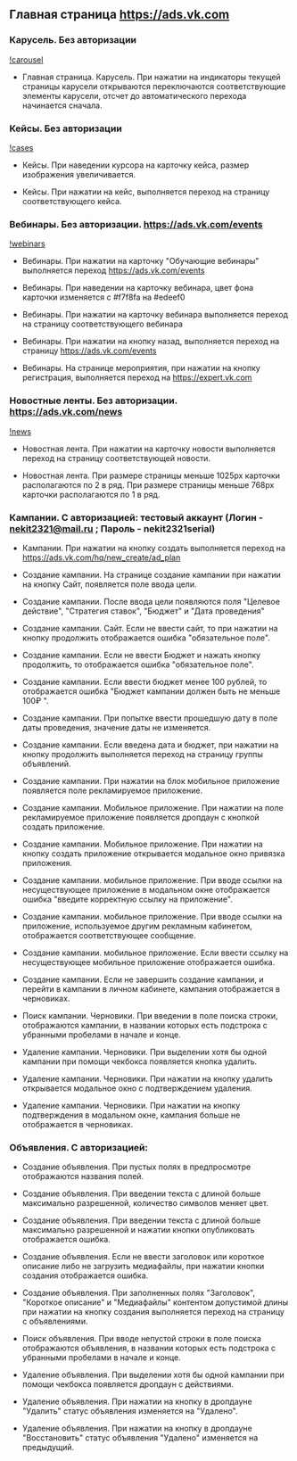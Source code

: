 ## Главная страница https://ads.vk.com

### Карусель. Без авторизации
[!carousel](https://github.com/CyTb-On-Fire/homework-3-autumn-2023/blob/main/screenshots_A_M/carousel.png)

- Главная страница. Карусель. При нажатии на индикаторы текущей страницы карусели открываются переключаются 
соответствующие элементы карусели, отсчет до автоматического перехода начинается сначала.

### Кейсы. Без авторизации
[!cases](https://github.com/CyTb-On-Fire/homework-3-autumn-2023/blob/main/screenshots_A_M/cases.png)


- Кейсы. При наведении курсора на карточку кейса, размер изображения увеличивается.

- Кейсы. При нажатии на кейс, выполняется переход на страницу соответствующего кейса.

### Вебинары. Без авторизации. https://ads.vk.com/events
[!webinars](https://github.com/CyTb-On-Fire/homework-3-autumn-2023/blob/main/screenshots_A_M/webinars.png)


- Вебинары. При нажатии на карточку "Обучающие вебинары" выполняется переход https://ads.vk.com/events

- Вебинары. При наведении на карточку вебинара, цвет фона карточки изменяется c #f7f8fa на #edeef0

- Вебинары. При нажатии на карточку вебинара выполняется переход на страницу соответствующего вебинара

- Вебинары. При нажатии на кнопку назад, выполняется переход на страницу https://ads.vk.com/events

- Вебинары. На странице мероприятия, при нажатии на кнопку регистрация, выполняется переход на https://expert.vk.com

### Новостные ленты. Без авторизации. https://ads.vk.com/news
[!news](https://github.com/CyTb-On-Fire/homework-3-autumn-2023/blob/main/screenshots_A_M/news.png)


- Новостная лента. При нажатии на карточку новости выполняется переход на страницу соответствующей новости.

- Новостная лента. При размере страницы меньше 1025px карточки располагаются по 2 в ряд. При размере страницы меньше 768px карточки располагаются по 1 в ряд.

### Кампании. С авторизацией: тестовый аккаунт (Логин - nekit2321@mail.ru ; Пароль - nekit2321serial)

- Кампании. При нажатии на кнопку создать выполняется переход на https://ads.vk.com/hq/new_create/ad_plan

- Создание кампании. На странице создание кампании при нажатии на кнопку Сайт, появляется поле ввода цели.

- Создание кампании. После ввода цели появляются поля "Целевое действие", "Стратегия ставок", "Бюджет" и "Дата проведения"

- Создание кампании. Сайт. Если не ввести сайт, то при нажатии на кнопку продолжить отображается ошибка "обязательное поле".

- Создание кампании. Если не ввести Бюджет и нажать кнопку продолжить, то отображается ошибка "обязательное поле".

- Создание кампании. Если ввести бюджет менее 100 рублей, то отображается ошибка "Бюджет кампании должен быть не меньше 100₽
".

- Создание кампании. При попытке ввести прошедшую дату в поле даты проведения, значение даты не изменяется.

- Создание кампании. Если введена дата и бюджет, при нажатии на кнопку продолжить выполняется переход на страницу группы объявлений.

- Создание кампании. При нажатии на блок мобильное приложение появляется поле рекламируемое приложение.

- Создание кампании. Мобильное приложение. При нажатии на поле рекламируемое приложение появляется дропдаун с кнопкой создать приложение.

- Создание кампании. Мобильное приложение. При нажатии на кнопку создать приложение открывается модальное окно привязка приложения.

- Создание кампании. мобильное приложение. При вводе ссылки на несуществующее приложение в модальном окне отображается ошибка "введите корректную ссылку на приложение".

- Создание кампании. мобильное приложение. При вводе ссылки на приложение, используемое другим рекламным кабинетом, отображается соответствующее сообщение.

- Создание кампании. мобильное приложение. Если ввести ссылку на несуществующее мобильное приложение отображается ошибка.

- Создание кампании. Если не завершить создание кампании, и перейти в кампании в личном кабинете, кампания отображается в черновиках.

- Поиск кампании. Черновики. При введении в поле поиска строки, отображаются кампании, в названии которых есть подстрока с убранными пробелами в начале и конце.

- Удаление кампании. Черновики. При выделении хотя бы одной кампании при помощи чекбокса появляется кнопка удалить.

- Удаление кампании. Черновики. При нажатии на кнопку удалить открывается модальное окно с подтверждением удаления.

- Удаление кампании. Черновики. При нажатии на кнопку подтверждения в модальном окне, кампания больше не отображается в черновиках.

### Объявления. С авторизацией: 


- Создание объявления. При пустых полях в предпросмотре отображаются названия полей.

- Создание объявления. При введении текста с длиной больше максимально разрешенной, количество символов меняет цвет.

- Создание объявления. При введении текста с длиной больше максимально разрешенной и нажатии кнопки опубликовать отображается ошибка.

- Создание объявления. Если не ввести заголовок или короткое описание либо не загрузить медиафайлы, при нажатии кнопки создания отображается ошибка.

- Создание объявления. При заполненных полях "Заголовок", "Короткое описание" и "Медиафайлы" контентом допустимой длины при нажатии на кнопку создания выполняется переход на страницу с объявлениями.

- Поиск объявления. При вводе непустой строки в поле поиска отображаются объявления, в названии которых есть подстрока с убранными пробелами в начале и конце.

- Удаление объявления. При выделении хотя бы одной кампании при помощи чекбокса появляется дропдаун с действиями.

- Удаление объявления. При нажатии на кнопку в дропдауне "Удалить" статус объявления изменяется на "Удалено".

- Удаление объявления. При нажатии на кнопку в дропдауне "Восстановить" статус объявления "Удалено" изменяется на предыдущий.

